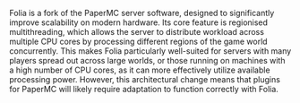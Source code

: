Folia is a fork of the PaperMC server software, designed to significantly improve scalability on modern hardware. Its core feature is regionised multithreading, which allows the server to distribute workload across multiple CPU cores by processing different regions of the game world concurrently. This makes Folia particularly well-suited for servers with many players spread out across large worlds, or those running on machines with a high number of CPU cores, as it can more effectively utilize available processing power. However, this architectural change means that plugins for PaperMC will likely require adaptation to function correctly with Folia.
